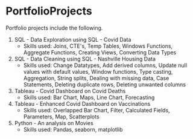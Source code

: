 # PortfolioProjects
Portfolio projects include the following.
1. SQL - Data Exploration using SQL - Covid Data
   - Skills used: Joins, CTE's, Temp Tables, Windows Functions, Aggregate Functions, Creating Views, Converting Data Types
2. SQL - Data Cleaning using SQL - Nashville Housing Data
   - Skills used: Change Datatypes, Add derived columns, Update null values with default values, Window functions, Type casting, Aggregation, String splits, Dealing with missing data, Case Statements, Deleting duplicate rows, Deleting unwanted columns
3. Tableau - Covid Dashboard on Covid Deaths
   - Skills used: Bar Chart, Maps, Line Chart, Forecasting
4. Tableau - Enhanced Covid Dashboard on Vaccinations
   - Skills used: Overlapped Bar Chart, Filter, Calculated Fields, Parameters, Map, Scatterplots
5. Python - An analysis on Movies
   - Skills used: Pandas, seaborn, matplotlib
